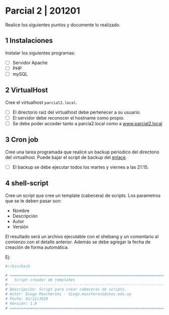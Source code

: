 # Parcial 2 | 201201

Realice los siguientes puntos y documente lo realizado.

## 1 Instalaciones

Instalar los siguientes programas:

- [ ] Servidor Apache
- [ ] PHP
- [ ] mySQL

## 2 VirtualHost

Cree el virtualhost `parcial2.local`.

- [ ] El directorio raíz del virtualhost debe pertenecer a su usuario.
- [ ] El servidor debe reconocer el hostname como propio.
- [ ] Se debe poder acceder tanto a parcia2.local como a www.parcial2.local

## 3 Cron job

Cree una tarea programada que realice un backup periodico del directorio del virtualhost. Puede bajar el script de backup del [enlace](http://tecnologoinformatico.com/scripts/backup.sh).

- [ ] El backup se debe ejecutar todos los martes y viernes a las 21:15.

## 4 shell-script

Cree un script que cree un template (cabecera) de scripts.
Los parametros que se le deben pasar son:

- Nombre
- Descripción
- Autor
- Versión

El resultado será un archivo ejecutable con el shebang y un comentario al comienzo con el detalle anterior.
Además se debe agregar la fecha de creación de forma automática.

Ej:

```sh
#!/bin/bash

# =========================================================================
#   Script creador de templates
#--------------------------------------------------------------------------
# Descripción: Script para crear cabeceras de scripts.
# Autor: Diego Mascheroni - diego.mascheroni@utec.edu.uy
# Fecha: 01/12/2020
# Versión: 1.0
# =========================================================================
```
